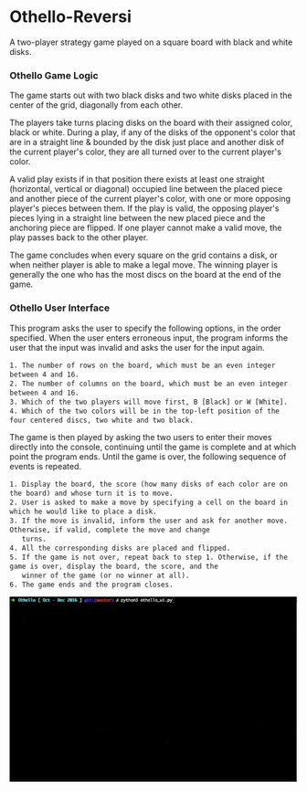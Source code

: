 # Othello-Reversi

A two-player strategy game played on a square board with black and white disks.

### Othello Game Logic
The game starts out with two black disks and two white disks placed in the center of the grid, diagonally from each other. </br>

The players take turns placing disks on the board with their assigned color, black or white. During a play, if any of the disks
of the opponent's color that are in a straight line & bounded by the disk just place and another disk of the current player's
color, they are all turned over to the current player's color. </br>

A valid play exists if in that position there exists at least one straight (horizontal, vertical or diagonal) occupied line 
between the placed piece and another piece of the current player's color, with one or more opposing player's pieces between 
them. If the play is valid, the opposing player's pieces lying in a straight line between the new placed piece and the 
anchoring piece are flipped. If one player cannot make a valid move, the play passes back to the other player. </br>

The game concludes when every square on the grid contains a disk, or when neither player is able to make a legal move. The 
winning player is generally the one who has the most discs on the board at the end of the game.

### Othello User Interface
This program asks the user to specify the following options, in the order specified. When the user enters erroneous
input, the program informs the user that the input was invalid and asks the user for the input again. </br>

    1. The number of rows on the board, which must be an even integer between 4 and 16.
    2. The number of columns on the board, which must be an even integer between 4 and 16.
    3. Which of the two players will move first, B [Black] or W [White].
    4. Which of the two colors will be in the top-left position of the four centered discs, two white and two black.

The game is then played by asking the two users to enter their moves directly into the console, continuing until the 
game is complete and at which point the program ends. Until the game is over, the following sequence of events is repeated.</br>

    1. Display the board, the score (how many disks of each color are on the board) and whose turn it is to move.
    2. User is asked to make a move by specifying a cell on the board in which he would like to place a disk.
    3. If the move is invalid, inform the user and ask for another move. Otherwise, if valid, complete the move and change 
       turns.
    4. All the corresponding disks are placed and flipped.
    5. If the game is not over, repeat back to step 1. Otherwise, if the game is over, display the board, the score, and the 
       winner of the game (or no winner at all).
    6. The game ends and the program closes.
    
![](display_othello.gif)
